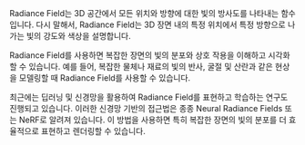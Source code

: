 Radiance Field는 3D 공간에서 모든 위치와 방향에 대한 빛의 방사도를 나타내는 함수입니다. 다시 말해서, Radiance Field는 3D 장면 내의 특정 위치에서 특정 방향으로 나가는 빛의 강도와 색상을 설명합니다.

Radiance Field를 사용하면 복잡한 장면의 빛의 분포와 상호 작용을 이해하고 시각화할 수 있습니다. 예를 들어, 복잡한 물체나 재료의 빛의 반사, 굴절 및 산란과 같은 현상을 모델링할 때 Radiance Field를 사용할 수 있습니다.

최근에는 딥러닝 및 신경망을 활용하여 Radiance Field를 표현하고 학습하는 연구도 진행되고 있습니다. 이러한 신경망 기반의 접근법은 종종 Neural Radiance Fields 또는 NeRF로 알려져 있습니다. 이 방법을 사용하면 특히 복잡한 장면의 빛의 분포를 더 효율적으로 표현하고 렌더링할 수 있습니다.